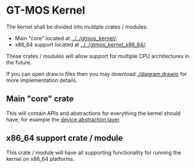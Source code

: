 # GT-MOS Kernel

The kernel shall be divided into multiple crates / modules:

- Main "core" located at [../../gtmos_kernel/](../../gtmos_kernel/).
- x86_64 support located at [../../gtmos_kernel_x86_64/](../../gtmos_kernel_x86_64/).

These crates / modules will allow support for multiple CPU architectures in the future.

If you can open draw.io files then you may download [./diagram.drawio](./diagram.drawio) for more implementation details.

## Main "core" crate

This will contain APIs and abstractions for everything the kernel should have, for example the
[device abstraction layer](./device-manager/index.md).

## x86_64 support crate / module

This crate / module will have all supporting functionality for running the kernel on x86_64 platforms.
